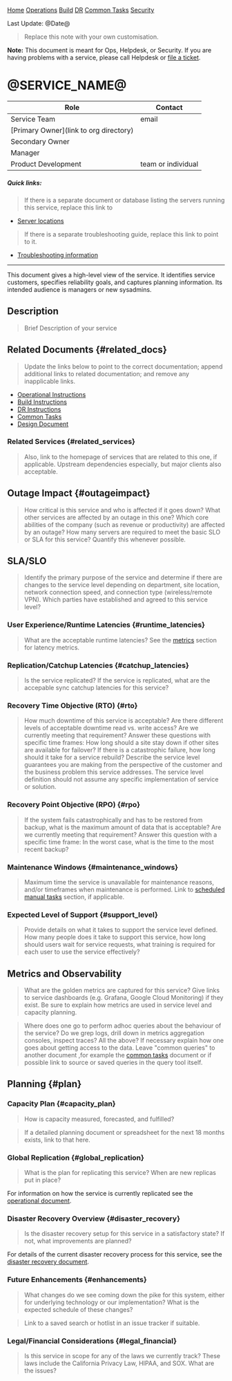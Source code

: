 [Home](index.md) [Operations](operations.md) [Build](build.md) [DR](disaster_recovery.md) [Common Tasks](common_tasks.md) [Security](security.md)

Last Update: @Date@

> Replace this note with your own customisation.

**Note:** This document is meant for Ops, Helpdesk, or Security. If you are
having problems with a service, please call Helpdesk or
[file a ticket](@TICKET_URL@).

@SERVICE_NAME@
==================

| Role                                   | Contact            |
|----------------------------------------|--------------------|
| Service Team                           | email              |
| [Primary Owner](link to org directory) |                    |
| Secondary Owner                        |                    |
| Manager                                |                    |
| Product Development                    | team or individual |



##### Quick links:

>If there is a separate document or database listing the servers running this
     service, replace this link to

- [Server locations](operations.md\#servers\_hardware)

> If there is a separate troubleshooting guide, replace this link to       point to it.

- [Troubleshooting information](operations.md#troubleshooting)


------------------------------------------------------------------------

This document gives a high-level view of the service. It identifies
service customers, specifies reliability goals, and captures planning
information. Its intended audience is managers or new sysadmins.

Description
-----------

> Brief Description of your service

Related Documents {#related_docs}
-----------------

> Update the links below to point to the correct documentation; append
> additional links to related documentation; and remove any inapplicable
> links.

-   [Operational Instructions](operations.md)
-   [Build Instructions](build.md)
-   [DR Instructions](disaster_recovery.md)
-   [Common Tasks](common_tasks.md)
-   [Design Document](@DESIGN_URL@)

### Related Services {#related_services}

> Also, link to the homepage of services that are related to this one, if
> applicable.  Upstream dependencies especially, but major clients also acceptable.

Outage Impact {#outageimpact}
-------------

> How critical is this service and who is affected if it goes down? What
> other services are affected by an outage in this one? Which core
> abilities of the company (such as revenue or productivity) are affected
> by an outage? How many servers are required to meet the basic SLO or SLA for
> this service? Quantify this whenever possible.

SLA/SLO
---

> Identify the primary purpose of the service and determine if there are
> changes to the service level depending on department, site location, network
> connection speed, and connection type (wireless/remote VPN). Which
> parties have established and agreed to this service level?

### User Experience/Runtime Latencies {#runtime_latencies}

> What are the acceptable runtime latencies? See the [metrics](#metrics)
> section for latency metrics.

### Replication/Catchup Latencies {#catchup_latencies}

> Is the service replicated? If the service is replicated, what are the
> accepable sync catchup latencies for this service?

### Recovery Time Objective (RTO) {#rto}

> How much downtime of this service is acceptable? Are there different
> levels of acceptable downtime read vs. write access? Are we currently
> meeting that requirement? Answer these questions with specific time
> frames: How long should a site stay down if other sites are available
> for failover? If there is a catastrophic failure, how long should it
> take for a service rebuild? Describe the service level guarantees you
> are making from the perspective of the customer and the business problem
> this service addresses. The service level definition should not assume any specific
> implementation of service or solution.

### Recovery Point Objective (RPO) {#rpo}

> If the system fails catastrophically and has to be restored from backup,
> what is the maximum amount of data that is acceptable? Are we currently
> meeting that requirement? Answer this question with a specific time
> frame: In the worst case, what is the time to the most recent backup?

### Maintenance Windows {#maintenance_windows}

> Maximum time the service is unavailable for maintenance reasons, and/or
> timeframes when maintenance is performed. Link to [scheduled manual
> tasks](operations.md#sched_man_tasks) section, if applicable.

### Expected Level of Support {#support_level}

> Provide details on what it takes to support the service level defined. How many
> people does it take to support this service, how long should users wait
> for service requests, what training is required for each user to use the
> service effectively?

Metrics and Observability
-------

> What are the golden metrics are captured for this service? Give links to service dashboards (e.g. Grafana, Google Cloud Monitoring) if they exist. Be
> sure to explain how metrics are used in service level and capacity planning.

> Where does one go to perform adhoc queries about the behaviour of the service?  Do we grep logs, drill down in metrics aggregation consoles, inspect traces?  All the above?  If necessary explain how one goes about getting access to the data.  Leave "common queries" to another document ,for example the [common tasks](common_tasks.md) document or if possible link to source or saved queries in the query tool itself.

Planning {#plan}
--------

### Capacity Plan {#capacity_plan}

> How is capacity measured, forecasted, and fulfilled?

> If a detailed planning document or spreadsheet for the next 18 months exists, link to that here.

### Global Replication {#global_replication}

> What is the plan for replicating this service? When
> are new replicas put in place?

For information on how the service is currently replicated
see the [operational document](operations.md#global_replication).

### Disaster Recovery Overview {#disaster_recovery}

> Is the disaster recovery setup for this service in a satisfactory state?
> If not, what improvements are planned?

For details of the current disaster recovery process for this service, see
the [disaster recovery document](disaster_recovery.md).

### Future Enhancements {#enhancements}

> What changes do we see coming down the pike for this system, either for
> underlying technology or our implementation? What is the expected
> schedule of these changes?

> Link to a saved search or hotlist in an issue tracker if suitable.

### Legal/Financial Considerations {#legal_financial}

> Is this service in scope for any of the laws we currently track? These
> laws include the California Privacy Law, HIPAA, and SOX. What are the
> issues?

